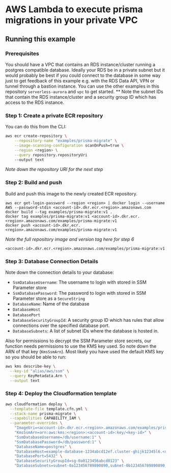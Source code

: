# AWS Lambda to execute prisma migrations in your private VPC

## Running this example
### Prerequisites
You should have a VPC that contains an RDS instance/cluster running a postgres compatible database.
Ideally your RDS be in a private subnet but it would probably be best if you could connect to the database in some way just to get feedback of this example e.g. with the RDS Data API, VPN or tunnel through a bastion instance. 
You can use the other examples in this repository `serverless-aurora` and `vpc` to get started. 
** Note the subnet IDs that contain the RDS instance/cluster and a security group ID which has access to the RDS instance. 

### Step 1: Create a private ECR repository
You can do this from the CLI:
```bash
aws ecr create-repository \
    --repository-name "examples/prisma-migrate" \
    --image-scanning-configuration scanOnPush=true \
    --region <region> \
    --query repository.repositoryUri 
    --output text
```
*Note down the repository URI for the next step*

### Step 2: Build and push
Build and push this image to the newly created ECR repository.

```shell
aws ecr get-login-password --region <region> | docker login --username AWS --password-stdin <account-id>.dkr.ecr.<region>.amazonaws.com
docker build --tag examples/prisma-migrate:v1 .
docker tag examples/prisma-migrate:v1 <account-id>.dkr.ecr.<region>.amazonaws.com/examples/prisma-migrate:v1
docker push <account-id>.dkr.ecr.<region>.amazonaws.com/examples/prisma-migrate:v1
```
*Note the full repository image and version tag here for step 6*

`
<account-id>.dkr.ecr.<region>.amazonaws.com/examples/prisma-migrate:v1
`
### Step 3: Database Connection Details
Note down the connection details to your database:
* `SsmDatabaseUsername`: The username to login with stored in SSM Parameter store
* `SsmDatabasePassword`: The password to login with stored in SSM Parameter store as a `SecureString`
* `DatabaseName`: Name of the database
* `DatabaseHost`
* `DatabasePort`
* `DatabaseSecurityGroupId`: A security group ID which has rules that allow connections over the specified database port.
* `DatabaseSubnets`: A list of subnet IDs where the database is hosted in. 

Also for permissions to decrypt the SSM Parameter store secrets, our function needs permissions to use the KMS key used. So note down the ARN of that key (`KmsSsmArn`). 
Most likely you have used the default KMS key so you should be able to run:
```bash
aws kms describe-key \
  --key-id "alias/aws/ssm" \
  --query KeyMetadata.Arn \
  --output text
```

### Step 4: Deploy the Cloudformation template
```bash
aws cloudformation deploy \
  --template-file template.cfn.yml \
  --stack-name prisma-migrate \
  --capabilities CAPABILITY_IAM \
  --parameter-overrides \
    "ImageUri=<account-id>.dkr.ecr.<region>.amazonaws.com/examples/prisma-migrate:v1" \
    "KmsSsmArn=arn:aws:kms:<region>:<account-id>:key/<key-id>" \
    "SsmDatabaseUsername=/db/username:1" \
    "SsmDatabasePassword=/db/password:1" \
    "DatabaseName=postgres" \
    "DatabaseHost=example-database-1234abcd12ef.cluster-ghijk12345l6.<region>.rds.amazonaws.com" \
    "DatabasePort=5432" \
    "DatabaseSecurityGroupId=sg-0a0123456abcd0123" \
    "DatabaseSubnets=subnet-0a123456789890890,subnet-0b123456789890890,subnet-0c123456789890890"
```
